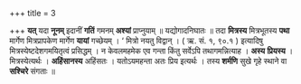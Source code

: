 +++
title = 3

+++
**यत्** यदा **नूनम्** इदानीं **गतिं** गमनम् **अश्यां** प्राप्नुयाम् ॥ यद्योगादनिघातः ॥ तदा **मित्रस्य** मित्रभूतस्य **पथा** मार्गेण मित्रप्रापकेण मार्गेण **यायां** गच्छेयम् ।  ‘ मित्रो नयतु विद्वान् । ( ऋ. सं. १, ९०.१ ) इत्यादिषु मित्रस्येष्टदेशगमयितृत्वं प्रसिद्धम् । न केवलमहमेक एव गन्ता किंतु सर्वेऽपि तथागमन्नित्याह । **अस्य** **प्रियस्य** । मित्रस्येत्यर्थः । **अहिंसानस्य** अहिंसतः । यतोऽयमहन्ता अतः प्रिय इत्यर्थः । तस्य **शर्मणि** सुखे गृहे स्थाने वा **सश्चिरे** संगताः ॥